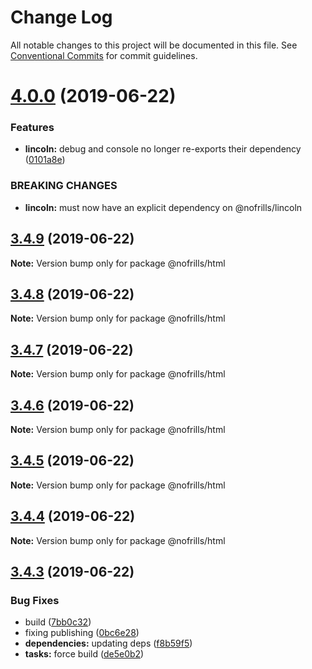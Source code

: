 # Change Log

All notable changes to this project will be documented in this file.
See [Conventional Commits](https://conventionalcommits.org) for commit guidelines.

# [4.0.0](https://github.com/nativecode-dev/nofrills/compare/@nofrills/html@3.4.9...@nofrills/html@4.0.0) (2019-06-22)


### Features

* **lincoln:** debug and console no longer re-exports their dependency ([0101a8e](https://github.com/nativecode-dev/nofrills/commit/0101a8e))


### BREAKING CHANGES

* **lincoln:** must now have an explicit dependency on @nofrills/lincoln





## [3.4.9](https://github.com/nativecode-dev/nofrills/compare/@nofrills/html@3.4.8...@nofrills/html@3.4.9) (2019-06-22)

**Note:** Version bump only for package @nofrills/html





## [3.4.8](https://github.com/nativecode-dev/nofrills/compare/@nofrills/html@3.4.7...@nofrills/html@3.4.8) (2019-06-22)

**Note:** Version bump only for package @nofrills/html





## [3.4.7](https://github.com/nativecode-dev/nofrills/compare/@nofrills/html@3.4.4...@nofrills/html@3.4.7) (2019-06-22)

**Note:** Version bump only for package @nofrills/html





## [3.4.6](https://github.com/nativecode-dev/nofrills/compare/@nofrills/html@3.4.5...@nofrills/html@3.4.6) (2019-06-22)

**Note:** Version bump only for package @nofrills/html





## [3.4.5](https://github.com/nativecode-dev/nofrills/compare/@nofrills/html@3.4.4...@nofrills/html@3.4.5) (2019-06-22)

**Note:** Version bump only for package @nofrills/html





## [3.4.4](https://github.com/nativecode-dev/nofrills/compare/@nofrills/html@3.4.3...@nofrills/html@3.4.4) (2019-06-22)

**Note:** Version bump only for package @nofrills/html





## [3.4.3](https://github.com/nativecode-dev/nofrills/compare/@nofrills/html@3.4.2...@nofrills/html@3.4.3) (2019-06-22)


### Bug Fixes

* build ([7bb0c32](https://github.com/nativecode-dev/nofrills/commit/7bb0c32))
* fixing publishing ([0bc6e28](https://github.com/nativecode-dev/nofrills/commit/0bc6e28))
* **dependencies:** updating deps ([f8b59f5](https://github.com/nativecode-dev/nofrills/commit/f8b59f5))
* **tasks:** force build ([de5e0b2](https://github.com/nativecode-dev/nofrills/commit/de5e0b2))
